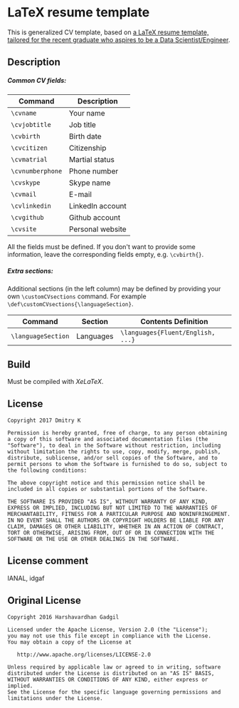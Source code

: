 # LaTeX resume template

This is generalized CV template, based on
[a LaTeX resume template, tailored for the recent graduate who aspires to be a Data Scientist/Engineer](https://github.com/opensorceror/Data-Engineer-Resume-LaTeX).

## Description

##### Common CV fields:

Command | Description
--- | ---
`\cvname`     | Your name
`\cvjobtitle` | Job title
`\cvbirth`    | Birth date
`\cvcitizen`  | Citizenship
`\cvmatrial`  | Martial status
`\cvnumberphone` | Phone number
`\cvskype`    | Skype name
`\cvmail`     | E-mail
`\cvlinkedin` | LinkedIn account
`\cvgithub`   | Github account
`\cvsite`     | Personal website

All the fields must be defined. If you don't want to provide some information,
leave the corresponding fields empty, e.g. `\cvbirth{}`.

##### Extra sections:

Additional sections (in the left column) may be defined by providing your own
`\customCVsections` command. For example `\def\customCVsections{\languageSection}`.

Command | Section | Contents Definition
--- | --- | ---
`\languageSection` | Languages | `\languages{Fluent/English, ...}`

## Build

Must be compiled with *XeLaTeX*.

## License

```
Copyright 2017 Dmitry K

Permission is hereby granted, free of charge, to any person obtaining a copy of this software and associated documentation files (the "Software"), to deal in the Software without restriction, including without limitation the rights to use, copy, modify, merge, publish, distribute, sublicense, and/or sell copies of the Software, and to permit persons to whom the Software is furnished to do so, subject to the following conditions:

The above copyright notice and this permission notice shall be included in all copies or substantial portions of the Software.

THE SOFTWARE IS PROVIDED "AS IS", WITHOUT WARRANTY OF ANY KIND, EXPRESS OR IMPLIED, INCLUDING BUT NOT LIMITED TO THE WARRANTIES OF MERCHANTABILITY, FITNESS FOR A PARTICULAR PURPOSE AND NONINFRINGEMENT. IN NO EVENT SHALL THE AUTHORS OR COPYRIGHT HOLDERS BE LIABLE FOR ANY CLAIM, DAMAGES OR OTHER LIABILITY, WHETHER IN AN ACTION OF CONTRACT, TORT OR OTHERWISE, ARISING FROM, OUT OF OR IN CONNECTION WITH THE SOFTWARE OR THE USE OR OTHER DEALINGS IN THE SOFTWARE.
```

## License comment
IANAL, idgaf

## Original License

```
Copyright 2016 Harshavardhan Gadgil

Licensed under the Apache License, Version 2.0 (the "License");
you may not use this file except in compliance with the License.
You may obtain a copy of the License at

   http://www.apache.org/licenses/LICENSE-2.0

Unless required by applicable law or agreed to in writing, software
distributed under the License is distributed on an "AS IS" BASIS,
WITHOUT WARRANTIES OR CONDITIONS OF ANY KIND, either express or implied.
See the License for the specific language governing permissions and
limitations under the License.
```
